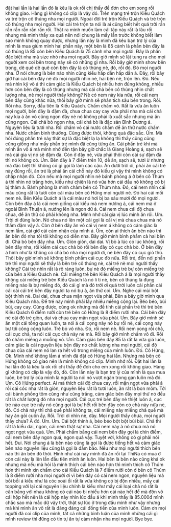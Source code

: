 đặt hai lần là hai lần đó là kêu là ok rồi chị thấy để đơn cho em xong rồi không giao. Hàng gì không có clip là vậy đó. Trên mạng tré trộn Kiều Quách và tré trộn cô thúng nha mọi người. Ngoài đời tré trộn Kiều Quách và tré trộn cô thúng nha mọi người. Hai cái tré trộn ta nói là ai cũng biết hết quá trời rần rần rần rần rần rần rồi. Thật ra mình muốn làm cái tập này rất là lâu rồi nhưng mà mình thấy xa quá nên nói chung là mấy lần trước không biết làm sao mình không quay được, nhưng lần này là mình đã kêu bạn trợ lý của mình là mua giùm mình hai phần này, một bên là 85 cành là phần bên đây là cô thúng là 85 còn bên Kiều Quách là 75 cành nha mọi người. Đây là phần đặc biệt nha mà size nhỏ nha mọi người. Bây giờ mình sẽ lật tung ra cho mọi người xem coi bên trong này sẽ có những gì nha. Rồi bây giờ mình show bên trong, dê quê dê quê còn bên đây là cô thúng nè, đó, rồi đó. Đó mọi người nha. Ờ nói chung là bên nào nhìn cũng kiểu hấp dẫn hấp dẫn á. Đây, rồi bây giờ hai cái bên đây nè đó mọi người nhìn nè, hai bên nè, trộn lên. Đó. Nếu mà nhìn kỹ vô á thì cảm giác là Kiều Quách bị nhiều hơn đúng không, nhiều hơn còn bên đây là cô thúng nhưng mà cái chả bên cô thúng nhìn chất lượng nha, nè mọi người thấy không? Nè có nem này kia nữa, rồi cái nem bên đây cũng khác nữa, thôi bây giờ mình sẽ phân tích sâu bên trong. Rồi. Rồi nha. Sorry, đầu tiên là Kiều Quách. Chấm chấm vô. Rất là vừa ăn luôn mọi người, bên đây là đậm đà, chua chua cay cay vừa phải nha mà cái chả này kia á ăn vô cũng ngon đây nè nó không phải là xuất sắc nhưng mà ăn cũng ngon. Cái chả bò ngon nha, cái chả bò là đặc sản Bình Dương á. Nguyên liệu là tươi nha. Rồi chấm vô cái nước chấm để ăn thử nước chấm nha. Nước chấm bình thường. Cũng được thôi, không quá đặc sắc. Ừm. Mà hỏi đúng phần tré này thật sự là đặc biệt lạ lạ không thì thấy cũng cũng cũng giống như mấy phần tré mình đã cũng từng ăn. Cái phần tré khi mà mình ăn vô á mà mình nhớ đến tận bây giờ chắc là Giang Hoàng á, sạch sẽ mà cái gia vị nó sẽ đậm đà. Còn ở đây nè, vừa phải thôi còn cái sự đậm đà thì nó không có. Ừm. Bên đây à 7 điểm trên 10, dễ ăn, sạch sẽ, tươi ừ nhưng mà đặc biệt thì không có gì gọi là làm các cậu. Ăn dưới trời ơi, phải ăn cái tré này đúng rồi, ăn tré là phải ăn cái chỗ này đó kiểu gì vậy thì mình không có chấp nhận đó. Còn nếu mà mọi người nhìn nè bánh phòng á ở bên cô Thúm á thì nhìn nó trắng hơn, kiểu như chiên là nó vừa hơn cái dầu nó không có bị bị thăm á. Bánh phòng là mình chấm bên cô Thúm nha. Đó, cái nem nhìn cái màu cũng rất là tươi còn cái màu bên cô Hứng mọi người nè. Đó hai cái mồi nem nè. Bên Kiều Quách á là cái màu nó hơi bị ba sáu mươi đó mọi người. Còn bên đây á là cái nem giống cái kiểu mà nem nướng á, cái nem mà ở ngoài Bình Thuận á, nướng lên là ngon dữ á. Cái nem chua cái độ chua chua, để ăn thử có phải không nha. Mình nhớ cái gia vị lúc mình ăn rồi. Ưm. Trời ơi đúng luôn. Nó chua nó lên một cái gọi là cái vị mà chua chua mà nó thấm đậm vậy á. Còn ở bên đây ăn vô cái vị nem á không có cảm giác là nem lắm, cái giờ cái cảm nhận của mình á. Ừm, còn ai thích ăn bên nào thì ăn bên đó nha tôi tôi không có diễn nha. Bây giờ mình bình phẩm cả hai bên đi. Chả bò bên đây nha. Ưm. Giòn giòn, dai dai. Vị bò à lúc có lúc không, rồi bên đây nha, rồi kiếm cái cục chả bò rồi bên đây có cục chả bò. Ở bên đây á hình như là không có chả bò nha mọi người ơi, nè bên đây có cục giò thủ. Thôi bây giờ mình sẽ không bình phẩm cái cục đó nữa. Rồi tré, đến nói phần tré thì mọi người sẽ thấy là bên tré cô thúng nè, cái tré nè mọi người thấy không? Cái tré nhìn rất là rõ ràng luôn, bự nè đó miếng tré bự còn miếng tré của bên a Kiều Quách nè. <noise> Cái miếng tré bên Kiều Quách á là mọi người thấy không cái miếng tré bên Kiều Quách là nó li ti nè, bên cô thúng là đụng miếng nào là bự miếng đó, đó cái gì mà đó trời ơi quá trời luôn cái phần cái cái cái cái tré bên đây người ta nó bự à, ăn thử coi. Ưm. Nghe cái mùi bột bột thính nè. Dai dai, chua chua mặn ngọt vừa phải. Bên a bây giờ mình qua Kiều Quách nha. Để tré này mình phải lấy nhiều miếng cộng lại. Béo béo, bùi bùi, cay cay. Cũng được, cũng ok nhưng mà để tính cái phần tré thì tré bên Kiều Quách 6 điểm rưỡi còn tré bên cô Hứng là 8 điểm rưỡi nha. Cái bên đây nè cái độ tré giòn, dai và chua cay mặn ngọt vừa phải. Ưm. Bây giờ mình sẽ ăn một cái tổng quan luôn, ta nói á cái cọng này nó bự rồi nè, cái cọng này bự tới công cộng luôn. Tré bỏ vô nha. Đó, rồi nem nè. Rồi nem xong rồi chả, cái cục chả, ta nói cái cục chả này nè mà. Rồi bây giờ mình chấm vô đi. Rồi đó chấm miếng a muỗng vô. Ưm. Cảm giác bên đây 85 là rất là vừa giá luôn, cảm giác là cái nguyên liệu bên đây nó chất lượng nha mọi người, cái độ chua của cái nem nó lan ra hết vô trong miệng của mình luôn. Đó. Cô Hứng, Ok. Mình nhớ không lầm á mình đã đặt cô Hứng hai lần. Nhưng mà bên cô Hứng không có giao nên là mình không có clip. Mình nhớ rồi. Đặt hai lần là hai lần đó là kêu là ok rồi chị thấy để đơn cho em xong rồi không giao. Hàng gì không có clip là vậy đó, đó. Còn lần này là bạn trợ lý của mình là qua mua luôn, bé trợ lý của mình là người ta nói nó vượt ngàn trong gan luôn mà đó. Ưm. Cô Hứng perfect. Ai mà thích cái độ chua cay, rồi mặn ngọt vừa phải á rồi cái cốc nha rất là giòn, nguyên liệu rất là tươi luôn, ăn rất là bon mồm. Tới cái bánh phồng tôm cũng như cũng trắng, cảm giác bên đây mọi thứ nó đều rất là chất lượng đó nha mọi người. Cái cục tré bên đây nè thiệt luôn á, cục tré nào cục tré nấy nó cũng gọi là bự hết rồi bên đây còn có chả này nữa nè, đó. Có chả này thì chả quế phải không ta, cái miếng này miếng chả quế mà hay ăn gỏi cuốn ấy. Rồi. Trời ơi nhìn nè, đây. Mọi người thấy chưa, mọi người thấy chưa? À đó. Ưm. Ưm. Cái bột thính á, béo béo bột bột bùi bùi. Chả thì rất là kiểu dai, ngon, cái nem thật sự nha. Cái nem này à nó chua mà nó ngọt ngọt vừa quá. Ưm. Phải chấm bằng cái nem bên đây gọi là chín điểm, cái nem bên đây ngon quá, ngon quá vậy. Tuyệt vời, không có gì phải nói hết. Đui. Nói chung á là bên nào cũng là gọi là được tiếng hết và cảm giác bên nào nguyên liệu cũng là gọi là đảm bảo. Nếu như mọi người thích bên nào thì ăn bên đó thôi. Hình như cái này mình đã ăn rồi tại ThiNa có mua ờ còn cái này là lên lần đầu tiên mình ăn luôn. Hai bên là bên nào cũng khá ok nhưng mà nếu mà hỏi là mình thích cái bên nào hơn thì mình thích cô Thúm hơn thì mình xin chấm cho cái Kiều Quách là 7 điểm rưỡi còn ở bên cô Thúm là 8 điểm rưỡi nha mọi người ơi vì bên đây có cái nem ngon, nguyên liệu mà bồi bồi á kiểu như là cóc xoài ổi rất là vừa không có bị độn nhiều, mấy cái topping với lại cái nguyên liệu chính là kiểu như mấy cái loại chả nó rất là cân bằng với nhau không có cái nào bị nhiều hơn cái nào hết để mà độn vô cái hộp hết nên là cái hộp này nhìn lúc đầu á khi mình thấy là 85.000đ mình chắc sao mà mắc dữ vậy trời, thật sự lúc ở trong đầu mình như vậy nhưng mà khi mình ăn vô rất là đáng đáng cái đồng tiền của mình luôn. Cảm ơn mọi người đã coi clip của mình, tất cả những bình luận của mình những cái gì mình review thì đừng có tin tự ăn tự cảm nhận nha mọi người. Bye bye.